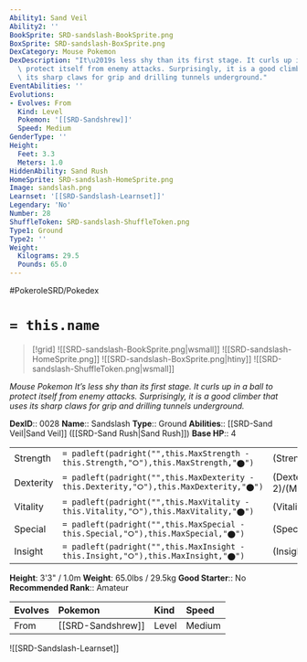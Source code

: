 ```yaml
---
Ability1: Sand Veil
Ability2: ''
BookSprite: SRD-sandslash-BookSprite.png
BoxSprite: SRD-sandslash-BoxSprite.png
DexCategory: Mouse Pokemon
DexDescription: "It\u2019s less shy than its first stage. It curls up in a ball to\
  \ protect itself from enemy attacks. Surprisingly, it is a good climber that uses\
  \ its sharp claws for grip and drilling tunnels underground."
EventAbilities: ''
Evolutions:
- Evolves: From
  Kind: Level
  Pokemon: '[[SRD-Sandshrew]]'
  Speed: Medium
GenderType: ''
Height:
  Feet: 3.3
  Meters: 1.0
HiddenAbility: Sand Rush
HomeSprite: SRD-sandslash-HomeSprite.png
Image: sandslash.png
Learnset: '[[SRD-Sandslash-Learnset]]'
Legendary: 'No'
Number: 28
ShuffleToken: SRD-sandslash-ShuffleToken.png
Type1: Ground
Type2: ''
Weight:
  Kilograms: 29.5
  Pounds: 65.0
---
```


#PokeroleSRD/Pokedex

# `= this.name`

> [!grid]
> ![[SRD-sandslash-BookSprite.png|wsmall]]
> ![[SRD-sandslash-HomeSprite.png]]
> ![[SRD-sandslash-BoxSprite.png|htiny]]
> ![[SRD-sandslash-ShuffleToken.png|wsmall]]


*Mouse Pokemon*
*It’s less shy than its first stage. It curls up in a ball to protect itself from enemy attacks. Surprisingly, it is a good climber that uses its sharp claws for grip and drilling tunnels underground.*

**DexID**:: 0028
**Name**:: Sandslash
**Type**:: Ground
**Abilities**:: [[SRD-Sand Veil|Sand Veil]] ([[SRD-Sand Rush|Sand Rush]])
**Base HP**:: 4

|           |                                                                                        |                                          |
| --------- | -------------------------------------------------------------------------------------- | ---------------------------------------- |
| Strength  | `= padleft(padright("",this.MaxStrength - this.Strength,"⭘"),this.MaxStrength,"⬤")`    | (Strength::3)/(MaxStrength::6)   |
| Dexterity | `= padleft(padright("",this.MaxDexterity - this.Dexterity,"⭘"),this.MaxDexterity,"⬤")` | (Dexterity:: 2)/(MaxDexterity::4) |
| Vitality  | `= padleft(padright("",this.MaxVitality - this.Vitality,"⭘"),this.MaxVitality,"⬤")`    | (Vitality::3)/(MaxVitality::6)   |
| Special   | `= padleft(padright("",this.MaxSpecial - this.Special,"⭘"),this.MaxSpecial,"⬤")`       | (Special::2)/(MaxSpecial::4)     |
| Insight   | `= padleft(padright("",this.MaxInsight - this.Insight,"⭘"),this.MaxInsight,"⬤")`       | (Insight::2)/(MaxInsight::4)     |

**Height**: 3'3" / 1.0m
**Weight**: 65.0lbs / 29.5kg
**Good Starter**:: No
**Recommended Rank**:: Amateur

| Evolves   | Pokemon           | Kind   | Speed   |
|:----------|:------------------|:-------|:--------|
| From      | [[SRD-Sandshrew]] | Level  | Medium  |

![[SRD-Sandslash-Learnset]]